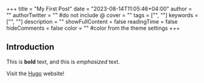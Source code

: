 +++
title = "My First Post"
date = "2023-08-14T11:05:46+04:00"
author = ""
authorTwitter = "" #do not include @
cover = ""
tags = ["", ""]
keywords = ["", ""]
description = ""
showFullContent = false
readingTime = false
hideComments = false
color = "" #color from the theme settings
+++
## Introduction

This is **bold** text, and this is *emphasized* text.

Visit the [Hugo](https://gohugo.io) website!
